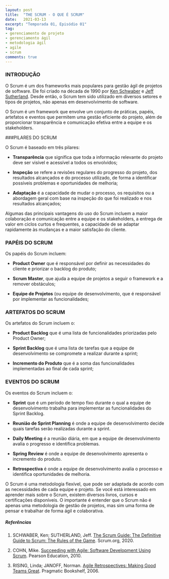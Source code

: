 ```yaml
---
layout: post
title:  "THE SCRUM - O QUE É SCRUM"
date:   2021-03-13
excerpt: "Temporada 01, Episódio 01"
tag:
- gerenciamento de projeto
- gerenciamento ágil
- metodologia ágil
- agile
- scrum
comments: true
---
```

### INTRODUÇÃO

O Scrum é um dos frameworks mais populares para gestão ágil de projetos de software. Ele foi criado na década de 1990 por [Ken Schwaber](https://twitter.com/kschwaber) e [Jeff Sutherland](https://twitter.com/jeffsutherland). Desde então, o Scrum tem sido utilizado em diversos setores e tipos de projetos, não apenas em desenvolvimento de software.

O Scrum é um framework que envolve um conjunto de práticas, papéis, artefatos e eventos que permitem uma gestão eficiente do projeto, além de proporcionar transparência e comunicação efetiva entre a equipe e os stakeholders.

###PILARES DO SCRUM

O Scrum é baseado em três pilares: 
- **Transparência** que significa que toda a informação relevante do projeto deve ser visível e acessível a todos os envolvidos;

- **Inspeção** se refere a revisões regulares do progresso do projeto, dos resultados alcançados e do processo utilizado, de forma a identificar possíveis problemas e oportunidades de melhoria;

- **Adaptação** é a capacidade de mudar o processo, os requisitos ou a abordagem geral com base na inspeção do que foi realizado e nos resultados alcançados;

Algumas das principais vantagens do uso do Scrum incluem a maior colaboração e comunicação entre a equipe e os stakeholders, a entrega de valor em ciclos curtos e frequentes, a capacidade de se adaptar rapidamente às mudanças e a maior satisfação do cliente.

### PAPÉIS DO SCRUM

Os papéis do Scrum incluem: 
- **Product Owner** que é responsável por definir as necessidades do cliente e priorizar o backlog do produto; 

- **Scrum Master**, que ajuda a equipe de projetos a seguir o framework e a remover obstáculos; 

- **Equipe de Projetos** (ou equipe de desenvolvimento, que é responsável por implementar as funcionalidades;

### ARTEFATOS DO SCRUM

Os artefatos do Scrum incluem o:

- **Product Backlog** que é uma lista de funcionalidades priorizadas pelo Product Owner; 

- **Sprint Backlog** que é uma lista de tarefas que a equipe de desenvolvimento se compromete a realizar durante a sprint; 

- **Incremento do Produto** que é a soma das funcionalidades implementadas ao final de cada sprint;

### EVENTOS DO SCRUM
Os eventos do Scrum incluem o: 

- **Sprint** que é um período de tempo fixo durante o qual a equipe de desenvolvimento trabalha para implementar as funcionalidades do Sprint Backlog.

- **Reunião de Sprint Planning** é onde a equipe de desenvolvimento decide quais tarefas serão realizadas durante a sprint.

- **Daily Meeting** é a reunião diária, em que a equipe de desenvolvimento avalia o progresso e identifica problemas.

- **Spring Review** é onde a equipe de desenvolvimento apresenta o incremento do produto.

- **Retrospectiva** é onde a equipe de desenvolvimento avalia o processo e identifica oportunidades de melhoria.

O Scrum é uma metodologia flexível, que pode ser adaptada de acordo com as necessidades de cada equipe e projeto. Se você está interessado em aprender mais sobre o Scrum, existem diversos livros, cursos e certificações disponíveis. O importante é entender que o Scrum não é apenas uma metodologia de gestão de projetos, mas sim uma forma de pensar e trabalhar de forma ágil e colaborativa.

##### Referências
1. SCHWABER, Ken; SUTHERLAND, Jeff. [The Scrum Guide: The Definitive Guide to Scrum: The Rules of the Game](https://scrumguides.org/docs/scrumguide/v2020/2020-Scrum-Guide-PortugueseBR-3.0.pdf). Scrum.org, 2020.

2. COHN, Mike. [Succeeding with Agile: Software Development Using Scrum](https://amzn.to/3KHalx9). Pearson Education, 2010.

3. RISING, Linda; JANOFF, Norman. [Agile Retrospectives: Making Good Teams Great](https://amzn.to/41grrJm). Pragmatic Bookshelf, 2006.

